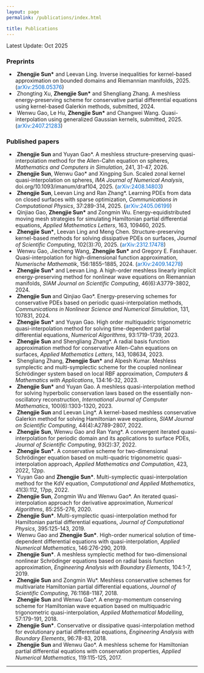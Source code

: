 ```yaml
---
layout: page
permalink: /publications/index.html

title: Publications
---
```


Latest Update: Oct 2025

<h3 style="margin-bottom: 15px; font-family: inherit;">Preprints</h3>
<ul class="compact-list">
    
<li>&nbsp;<strong>Zhengjie Sun*</strong> and Leevan Ling. Inverse inequalities for kernel-based approximation on bounded domains and Riemannian manifolds, 2025. (<a href="https://arxiv.org/abs/2508.05376" style="color: #0066cc; text-decoration: none;">arXiv:2508.05376</a>)</li>
    
<li>&nbsp;Zhongting Xu, <strong>Zhengjie Sun*</strong> and Shengliang Zhang. A meshless energy-preserving scheme for conservative partial differential equations using kernel-based Galerkin methods, submitted, 2024. </li>
    
    
<li>&nbsp;Wenwu Gao, Le Hu, <strong>Zhengjie Sun*</strong> and Changwei Wang. Quasi-interpolation using generalized Gaussian kernels, submitted, 2025. (<a href="https://arxiv.org/abs/2407.21283" style="color: #0066cc; text-decoration: none;">arXiv:2407.21283</a>)</li>
    
</ul>


<h3 style="margin-bottom: 15px; font-family: inherit;">Published papers</h3>

<ul class="compact-list">
<li>&nbsp;<strong>Zhengjie Sun</strong> and Yuyan Gao*. A meshless structure-preserving quasi-interpolation method for the Allen-Cahn equation on spheres,  <i>Mathematics and Computers in Simulation</i>, 241, 31-47, 2026. </li>
    
<li>&nbsp;<strong>Zhengjie Sun</strong>, Wenwu Gao* and Xingping Sun. Scaled zonal kernel quasi-interpolation on spheres, <i>IMA Journal of Numerical Analysis</i>, doi.org/10.1093/imanum/draf104, 2025. (<a href="https://arxiv.org/abs/2408.14803" style="color: #0066cc; text-decoration: none;">arXiv:2408.14803</a>)</li>
    
<li>&nbsp;<strong>Zhengjie Sun</strong>, Leevan Ling and Ran Zhang*. Learning PDEs from data on closed surfaces with sparse optimization, <i>Communications in Computational Physics</i>, 37:289-314, 2025. 
(<a href="https://arxiv.org/abs/2405.06199" style="color: #0066cc; text-decoration: none;">arXiv:2405.06199</a>)</li>
    
<li>&nbsp;Qinjiao Gao, <strong>Zhengjie Sun*</strong> and Zongmin Wu. Energy-equidistributed moving mesh strategies for simulating Hamiltonian partial differential equations, <i>Applied Mathematics Letters</i>, 163, 109460, 2025. </li>
    
<li>&nbsp;<strong>Zhengjie Sun*</strong>, Leevan Ling and Meng Chen. Structure-preserving kernel-based methods for solving dissipative PDEs on surfaces, <i>Journal of Scientific Computing</i>, 102(3):70, 2025.
(<a href="https://arxiv.org/abs/2312.17478" style="color: #0066cc; text-decoration: none;">arXiv:2312.17478</a>)</li>

<li>&nbsp;Wenwu Gao, Jiecheng Wang, <strong>Zhengjie Sun*</strong> and Gregory E. Fasshauer. Quasi-interpolation for high-dimensional function approximation, <i>Numerische Mathematik</i>, 156:1855–1885, 2024.
 (<a href="https://arxiv.org/abs/2409.14278" style="color: #0066cc; text-decoration: none;">arXiv:2409.14278</a>)</li>

<li>&nbsp;<strong>Zhengjie Sun*</strong> and Leevan Ling. A high-order meshless linearly implicit energy-preserving method for nonlinear wave equations on Riemannian manifolds, <i>SIAM Journal on Scientific Computing</i>, 46(6):A3779-3802, 2024. </li>

<li>&nbsp;<strong>Zhengjie Sun</strong> and Qinjiao Gao*. Energy-preserving schemes for conservative PDEs based on periodic quasi-interpolation methods, <i>Communications in Nonlinear Science and Numerical Simulation</i>, 131, 107831, 2024. </li>

<li>&nbsp;<strong>Zhengjie Sun*</strong> and Yuyan Gao. High order multiquadric trigonometric quasi-interpolation method for solving time-dependent partial differential equations, <i>Numerical Algorithms</i>, 93:1719-1739, 2023. </li>

<li>&nbsp;<strong>Zhengjie Sun</strong> and Shengliang Zhang*. A radial basis function approximation method for conservative Allen-Cahn equations on surfaces, <i>Applied Mathematics Letters</i>, 143, 108634, 2023. </li>

<li>&nbsp;Shengliang Zhang, <strong>Zhengjie Sun*</strong> and Alpesh Kumar. Meshless symplectic and multi-symplectic scheme for the coupled nonlinear Schrödinger system based on local RBF approximation, <i>Computers & Mathematics with Applications</i>, 134:16-32, 2023. </li>

<li>&nbsp;<strong>Zhengjie Sun*</strong> and Yuyan Gao. A meshless quasi-interpolation method for solving hyperbolic conservation laws based on the essentially non-oscillatory reconstruction, <i>International Journal of Computer Mathematics</i>, 100(6):1303-1320, 2023. </li>

<li>&nbsp;<strong>Zhengjie Sun</strong> and Leevan Ling*. A kernel-based meshless conservative Galerkin method for solving Hamiltonian wave equations, <i>SIAM Journal on Scientific Computing</i>, 44(4):A2789-2807, 2022. </li>

<li>&nbsp;<strong>Zhengjie Sun</strong>, Wenwu Gao and Ran Yang*. A convergent iterated quasi-interpolation for periodic domain and its applications to surface PDEs, <i>Journal of Scientific Computing</i>, 93(2):37, 2022. </li>

<li>&nbsp;<strong>Zhengjie Sun*</strong>. A conservative scheme for two-dimensional Schrödinger equation based on multi-quadric trigonometric quasi-interpolation approach, <i>Applied Mathematics and Computation</i>, 423, 2022, 12pp. </li>

<li>&nbsp;Yuyan Gao and <strong>Zhengjie Sun*</strong>. Multi-symplectic quasi-interpolation method for the KdV equation, <i>Computational and Applied Mathematics</i>, 41(3):112, 17pp, 2022. </li>

<li>&nbsp;<strong>Zhengjie Sun</strong>, Zongmin Wu and Wenwu Gao*. An iterated quasi-interpolation approach for derivative approximation, <i>Numerical Algorithms</i>, 85:255-276, 2020. </li>

<li>&nbsp;<strong>Zhengjie Sun*</strong>. Multi-symplectic quasi-interpolation method for Hamiltonian partial differential equations, <i>Journal of Computational Physics</i>, 395:125-143, 2019. </li>

<li>&nbsp;Wenwu Gao and <strong>Zhengjie Sun*</strong>. High-order numerical solution of time-dependent differential equations with quasi-interpolation, <i>Applied Numerical Mathematics</i>, 146:276-290, 2019. </li>

<li>&nbsp;<strong>Zhengjie Sun*</strong>. A meshless symplectic method for two-dimensional nonlinear Schrödinger equations based on radial basis function approximation, <i>Engineering Analysis with Boundary Elements</i>, 104:1-7, 2019. </li>

<li>&nbsp;<strong>Zhengjie Sun</strong> and Zongmin Wu*. Meshless conservative schemes for multivariate Hamiltonian partial differential equations, <i>Journal of Scientific Computing</i>, 76:1168-1187, 2018. </li>

<li>&nbsp;<strong>Zhengjie Sun</strong> and Wenwu Gao*. A energy-momentum conserving scheme for Hamiltonian wave equation based on multiquadric trigonometric quasi-interpolation, <i>Applied Mathematical Modelling</i>, 57:179-191, 2018. </li>

<li>&nbsp;<strong>Zhengjie Sun*</strong>. Conservative or dissipative quasi-interpolation method for evolutionary partial differential equations, <i>Engineering Analysis with Boundary Elements</i>, 96:78-83, 2018. </li>
     
<li>&nbsp;<strong>Zhengjie Sun</strong> and Wenwu Gao*. A meshless scheme for Hamiltonian partial differential equations with conservation properties, <i>Applied Numerical Mathematics</i>, 119:115-125, 2017. </li>


</ul>

---


